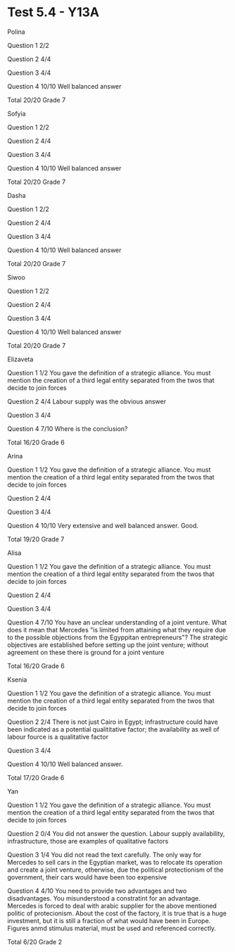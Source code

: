 # Test 5.4 - Y13A

Polina

Question 1	2/2

Question 2	4/4

Question 3	4/4

Question 4	10/10
		Well balanced answer

Total 20/20	Grade 7

Sofyia

Question 1	2/2

Question 2	4/4

Question 3	4/4

Question 4	10/10
		Well balanced answer

Total 20/20	Grade 7

Dasha

Question 1	2/2

Question 2	4/4

Question 3	4/4

Question 4	10/10
		Well balanced answer

Total 20/20	Grade 7

Siwoo

Question 1	2/2

Question 2	4/4

Question 3	4/4

Question 4	10/10
		Well balanced answer

Total 20/20	Grade 7

Elizaveta

Question 1	1/2
		You gave the definition of a strategic alliance. You must mention the creation
		of a third legal entity separated from the twos that decide to join forces

Question 2	4/4
		Labour supply was the obvious answer

Question 3	4/4

Question 4	7/10
		Where is the conclusion?

Total 16/20	Grade 6

Arina

Question 1	1/2
		You gave the definition of a strategic alliance. You must mention the creation
		of a third legal entity separated from the twos that decide to join forces

Question 2	4/4

Question 3	4/4

Question 4	10/10
		Very extensive and well balanced answer. Good.

Total 19/20	Grade 7

Alisa

Question 1	1/2
		You gave the definition of a strategic alliance. You must mention the creation
		of a third legal entity separated from the twos that decide to join forces

Question 2	4/4

Question 3	4/4

Question 4	7/10
		You have an unclear understanding of a joint venture. What does it mean that Mercedes
		"is limited from attaining what they require due to the possible objections from the
		Egyppitan entrepreneurs"? The strategic objectives are established before setting up
		the joint venture; without agreement on these there is ground for a joint venture

Total 16/20 	Grade 6

Ksenia

Question 1	1/2
		You gave the definition of a strategic alliance. You must mention the creation
		of a third legal entity separated from the twos that decide to join forces

Question 2	2/4
		There is not just Cairo in Egypt; infrastructure could have been indicated as a 
		potential qualititative factor; the availability as well of labour fource is
		a qualitative factor

Question 3	4/4

Question 4	10/10
		Well balanced answer.

Total 17/20	Grade 6

Yan

Question 1	1/2
		You gave the definition of a strategic alliance. You must mention the creation
		of a third legal entity separated from the twos that decide to join forces

Question 2	0/4
		You did not answer the question. Labour supply availability, infrastructure, those
		are examples of qualitative factors

Question 3	1/4
		You did not read the text carefully. The only way for Mercedes to sell cars in the 
		Egyptian market, was to relocate its operation and create a joint venture, otherwise,
		due the political protectionism of the government, their cars would have been too
		expensive

Question 4	4/10
		You need to provide two advantages and two disadvantages.
		You misunderstood a constratint for an advantage. Mercedes is forced to deal with
		arabic supplier for the above mentioned politic of protecionism.
		About the cost of the factory, it is true that is a huge investment, but it is still
		a fraction of what would have been in Europe.
		Figures anmd stimulus material, must be used and referenced correctly.

Total 6/20	Grade 2
